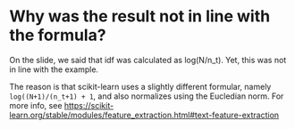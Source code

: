 # Why was the result not in line with the formula?

On the slide, we said that idf was calculated as log(N/n_t). 
Yet, this was not in line with the example.

The reason is that scikit-learn uses a slightly different formular, namely `log((N+1)/(n_t+1) + 1`, and also normalizes using the Eucledian norm. For more info, see https://scikit-learn.org/stable/modules/feature_extraction.html#text-feature-extraction

